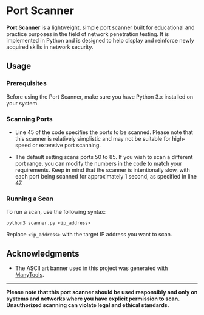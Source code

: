 # Port Scanner

**Port Scanner** is a lightweight, simple port scanner built for educational and practice purposes in the field of network penetration testing. It is implemented in Python and is designed to help display and reinforce newly acquired skills in network security.

## Usage

### Prerequisites

Before using the Port Scanner, make sure you have Python 3.x installed on your system.

### Scanning Ports

- Line 45 of the code specifies the ports to be scanned. Please note that this scanner is relatively simplistic and may not be suitable for high-speed or extensive port scanning.

- The default setting scans ports 50 to 85. If you wish to scan a different port range, you can modify the numbers in the code to match your requirements. Keep in mind that the scanner is intentionally slow, with each port being scanned for approximately 1 second, as specified in line 47.

### Running a Scan

To run a scan, use the following syntax:

```
python3 scanner.py <ip_address>
```

Replace `<ip_address>` with the target IP address you want to scan.

## Acknowledgments

- The ASCII art banner used in this project was generated with [ManyTools](https://manytools.org/hacker-tools/ascii-banner/).

---

**Please note that this port scanner should be used responsibly and only on systems and networks where you have explicit permission to scan. Unauthorized scanning can violate legal and ethical standards.**

